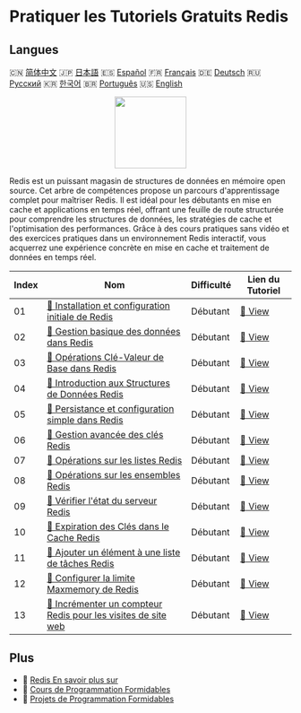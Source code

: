 # Pratiquer les Tutoriels Gratuits Redis

## Langues

🇨🇳 [简体中文](README_zh.md) 🇯🇵 [日本語](README_ja.md) 🇪🇸 [Español](README_es.md) 🇫🇷 [Français](README_fr.md) 🇩🇪 [Deutsch](README_de.md) 🇷🇺 [Русский](README_ru.md) 🇰🇷 [한국어](README_ko.md) 🇧🇷 [Português](README_pt.md) 🇺🇸 [English](README.md) 

<div align="center">
<img width="128px" src="https://file.labex.io/path/4MMYfz8sH7hJ.png">
</div>

Redis est un puissant magasin de structures de données en mémoire open source. Cet arbre de compétences propose un parcours d'apprentissage complet pour maîtriser Redis. Il est idéal pour les débutants en mise en cache et applications en temps réel, offrant une feuille de route structurée pour comprendre les structures de données, les stratégies de cache et l'optimisation des performances. Grâce à des cours pratiques sans vidéo et des exercices pratiques dans un environnement Redis interactif, vous acquerrez une expérience concrète en mise en cache et traitement de données en temps réel.

|   Index | Nom                                                                                                                                                    | Difficulté   | Lien du Tutoriel                                                                                    |
|---------|--------------------------------------------------------------------------------------------------------------------------------------------------------|--------------|-----------------------------------------------------------------------------------------------------|
|      01 | [📖 Installation et configuration initiale de Redis](https://labex.io/fr/tutorials/redis-installation-and-initial-setup-of-redis-552075)               | Débutant     | [🔗 View](https://labex.io/fr/tutorials/redis-installation-and-initial-setup-of-redis-552075)       |
|      02 | [📖 Gestion basique des données dans Redis](https://labex.io/fr/tutorials/redis-basic-data-management-in-redis-552076)                                 | Débutant     | [🔗 View](https://labex.io/fr/tutorials/redis-basic-data-management-in-redis-552076)                |
|      03 | [📖 Opérations Clé-Valeur de Base dans Redis](https://labex.io/fr/tutorials/redis-basic-key-value-operations-in-redis-552077)                          | Débutant     | [🔗 View](https://labex.io/fr/tutorials/redis-basic-key-value-operations-in-redis-552077)           |
|      04 | [📖 Introduction aux Structures de Données Redis](https://labex.io/fr/tutorials/redis-introduction-to-redis-data-structures-552078)                    | Débutant     | [🔗 View](https://labex.io/fr/tutorials/redis-introduction-to-redis-data-structures-552078)         |
|      05 | [📖 Persistance et configuration simple dans Redis](https://labex.io/fr/tutorials/redis-persistence-and-simple-configuration-in-redis-552079)          | Débutant     | [🔗 View](https://labex.io/fr/tutorials/redis-persistence-and-simple-configuration-in-redis-552079) |
|      06 | [📖 Gestion avancée des clés Redis](https://labex.io/fr/tutorials/redis-redis-advanced-key-management-552094)                                          | Débutant     | [🔗 View](https://labex.io/fr/tutorials/redis-redis-advanced-key-management-552094)                 |
|      07 | [📖 Opérations sur les listes Redis](https://labex.io/fr/tutorials/redis-redis-list-operations-552098)                                                 | Débutant     | [🔗 View](https://labex.io/fr/tutorials/redis-redis-list-operations-552098)                         |
|      08 | [📖 Opérations sur les ensembles Redis](https://labex.io/fr/tutorials/redis-redis-set-operations-552104)                                               | Débutant     | [🔗 View](https://labex.io/fr/tutorials/redis-redis-set-operations-552104)                          |
|      09 | [📖 Vérifier l'état du serveur Redis](https://labex.io/fr/tutorials/redis-verify-redis-server-status-552152)                                           | Débutant     | [🔗 View](https://labex.io/fr/tutorials/redis-verify-redis-server-status-552152)                    |
|      10 | [📖 Expiration des Clés dans le Cache Redis](https://labex.io/fr/tutorials/redis-expire-keys-in-redis-cache-552156)                                    | Débutant     | [🔗 View](https://labex.io/fr/tutorials/redis-expire-keys-in-redis-cache-552156)                    |
|      11 | [📖 Ajouter un élément à une liste de tâches Redis](https://labex.io/fr/tutorials/redis-add-item-to-redis-to-do-list-552161)                           | Débutant     | [🔗 View](https://labex.io/fr/tutorials/redis-add-item-to-redis-to-do-list-552161)                  |
|      12 | [📖 Configurer la limite Maxmemory de Redis](https://labex.io/fr/tutorials/redis-configure-redis-maxmemory-limit-552162)                               | Débutant     | [🔗 View](https://labex.io/fr/tutorials/redis-configure-redis-maxmemory-limit-552162)               |
|      13 | [📖 Incrémenter un compteur Redis pour les visites de site web](https://labex.io/fr/tutorials/redis-increment-redis-counter-for-website-visits-552163) | Débutant     | [🔗 View](https://labex.io/fr/tutorials/redis-increment-redis-counter-for-website-visits-552163)    |

## Plus

- 🔗 [Redis En savoir plus sur](https://labex.io/fr/skilltrees/redis)
- 🔗 [Cours de Programmation Formidables](https://github.com/labex-labs/awesome-programming-courses)
- 🔗 [Projets de Programmation Formidables](https://github.com/labex-labs/awesome-programming-projects)

